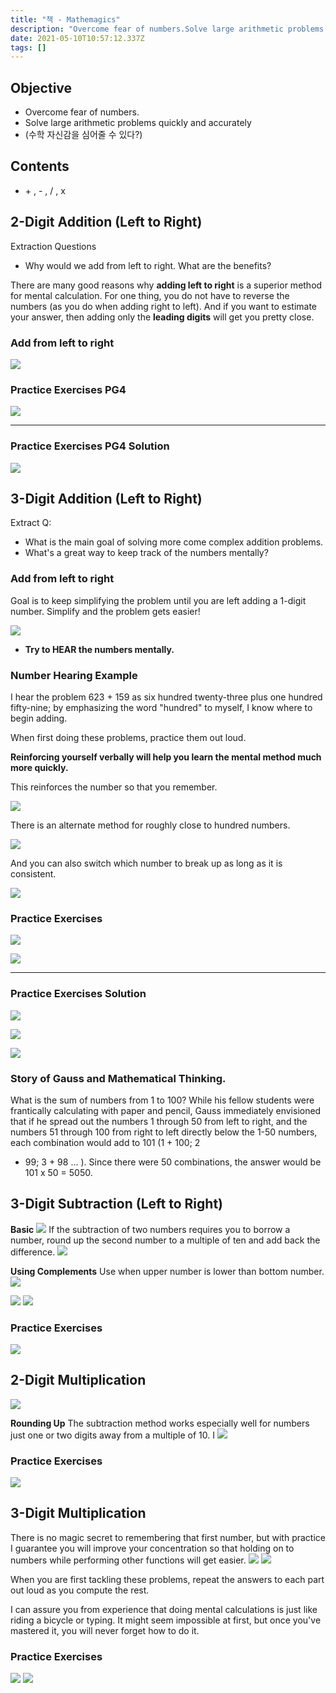 ```yaml
---
title: "책 - Mathemagics"
description: "Overcome fear of numbers.Solve large arithmetic problems quickly and accuratelyExtraction QuestionsWhy would we add from left to right. What are the b"
date: 2021-05-10T10:57:12.337Z
tags: []
---
```

## Objective 
- Overcome fear of numbers.
- Solve large arithmetic problems quickly and accurately
- (수학 자신감을 심어줄 수 있다?) 

## Contents
- \+ , - , / , x 

## 2-Digit Addition (Left to Right)

Extraction Questions

- Why would we add from left to right. What are the benefits?

There are many good reasons why **adding left to right** is a superior method for mental calculation. For one thing, you do not have to reverse the numbers (as you do when adding right to left). And if you want to estimate your answer, then adding only the **leading digits** will get you pretty close.

### Add from left to right

![](/velogimages/e0f43781-809c-4fc3-8845-7d57d1019709-image.png)

### Practice Exercises PG4
![](/velogimages/9fec663b-7376-40fc-821a-c382305c74e8-image.png)

---

### Practice Exercises PG4 Solution
![](/velogimages/aa2e2e56-5ece-43ee-9a99-b2efc7769bdd-image.png)

## 3-Digit Addition (Left to Right)

Extract Q:
- What is the main goal of solving more come complex addition problems.
- What's a great way to keep track of the numbers mentally?

### Add from left to right

Goal is to keep simplifying the problem until you are left adding a 1-digit number. Simplify and the problem gets easier!

![](/velogimages/b1dace58-e839-48bf-a6d7-3d70f315ecb3-image.png)

- **Try to HEAR the numbers mentally.**

### Number Hearing Example

I hear the problem 623 + 159 as six hundred twenty-three plus one hundred fifty-nine; by emphasizing the word "hundred" to myself, I know where to begin adding.

When first doing these problems, practice them out loud. 

**Reinforcing yourself verbally will help you learn the mental method much more quickly.**

This reinforces the number so that you remember. 

![](/velogimages/c8f809c6-11c1-4f06-be71-723f323e73aa-image.png)

There is an alternate method for roughly close to hundred numbers. 

![](/velogimages/831c85b7-1d5f-4d7e-92c4-e2170f2bd9b4-image.png)

And you can also switch which number to break up as long as it is consistent.

![](/velogimages/05dcdd19-b1ca-4257-a208-65c124ed8499-image.png)

### Practice Exercises

![](/velogimages/81e81cad-49db-4680-90c9-bbe374d30325-image.png)

![](/velogimages/6fa06ac0-896c-4c9e-bde1-e0a7cc4866f7-image.png)

---

### Practice Exercises Solution

![](/velogimages/add1a219-a01d-4d55-8c46-695c881d1264-image.png)

![](/velogimages/ffab364f-043f-42f9-90ce-a3b1583288e9-image.png)

![](/velogimages/0973e6e6-85ad-4a91-b73c-ca1934017869-image.png)

### Story of Gauss and Mathematical Thinking.

What is the sum of numbers from 1 to 100? While his
fellow students were frantically calculating with paper and pencil, Gauss
immediately envisioned that if he spread out the numbers 1 through 50
from left to right, and the numbers 51 through 100 from right to left directly
below the 1-50 numbers, each combination would add to 101 (1 + 100; 2
+ 99; 3 + 98 ... ). Since there were 50 combinations, the answer would
be 101 x 50 = 5050.

## 3-Digit Subtraction (Left to Right)
**Basic**
![](/velogimages/ed38ae31-c30b-4b19-889a-47e141c14b52-image.png)
If the subtraction of two numbers requires you to borrow a 
number, round up the second number to a multiple of ten 
and add back the difference.
![](/velogimages/4fafd2ce-0382-43df-b0ad-8579fe144dcb-image.png)

**Using Complements**
Use when upper number is lower than bottom number.
![](/velogimages/c7b07c76-ae2e-4848-bae3-46aab26eb28a-image.png)

![](/velogimages/fc02596a-a598-4dff-863a-3a2408e6aa12-image.png)
![](/velogimages/3514f723-8aff-4504-8b45-e7e5c048ba55-image.png)

### Practice Exercises
![](/velogimages/231aca52-ffa4-405f-beec-cf187f66e83b-image.png)

## 2-Digit Multiplication
![](/velogimages/eaeec13d-34ba-401b-ab3e-a0d9eccab678-image.png)

**Rounding Up**
The subtraction method works especially well for numbers just 
one or two digits away from a multiple of 10. I
![](/velogimages/9b0cca40-adf0-4722-8dda-dc633e67117a-image.png)

### Practice Exercises

![](/velogimages/d7f353e3-ec46-49cf-9624-8bdf99f3ad03-image.png)

## 3-Digit Multiplication

There is no magic secret to remembering that first number, but 
with practice I guarantee you will improve your concentration so that 
holding on to numbers while performing other functions will get 
easier. 
![](/velogimages/965ca084-cc62-4ff1-af46-1e959b0ec7ac-image.png)
![](/velogimages/00cb1a65-88ad-4775-b9d3-7750c61d03d7-image.png)

When you are first tackling these problems, repeat the answers to 
each part out loud as you compute the rest.

I can assure you from 
experience that doing mental calculations is just like riding a bicycle 
or typing. It might seem impossible at first, but once you've mastered 
it, you will never forget how to do it. 

### Practice Exercises

![](/velogimages/04092d79-b25a-4046-87fd-060a0fb59169-image.png)
![](/velogimages/bab3379e-4de7-47f5-b251-9215babc6632-image.png)
